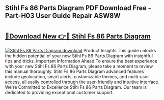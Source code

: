 ## Stihl Fs 86 Parts Diagram PDF Download Free - Part-H03 User Guide Repair ASW8W

# <h2><a href="http://dfhlav.blite.top/?on=Stihl+Fs+86+Parts+Diagram">🔗Download New 👉🔴 Stihl Fs 86 Parts Diagram</a></h2>

[![Stihl Fs 86 Parts Diagram download](https://i.imgur.com/lujVjoI.png)](http://dfhlav.blite.top/?on=Stihl+Fs+86+Parts+Diagram)
Product Insights This guide unlocks the hidden potential of your new Stihl Fs 86 Parts Diagram with insightful tips and tricks. Important Information Ahead To ensure the best experience with your new Stihl Fs 86 Parts Diagram, please take a moment to review this manual thoroughly. Stihl Fs 86 Parts Diagram advanced features include geolocation, smart alerts, customizable themes, and multi-user access, all easily controlled through the user-friendly and intuitive interface. We're Committed to Excellence Stihl Fs 86 Parts Diagram. Our team is dedicated to providing exceptional customer support.
